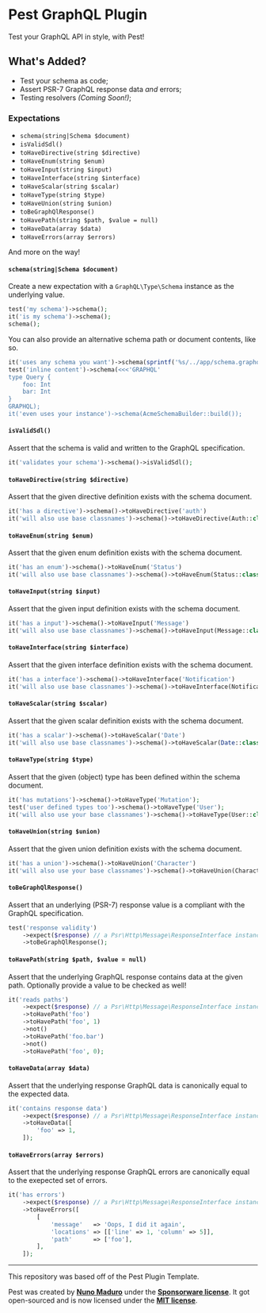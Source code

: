 # Pest GraphQL Plugin

Test your GraphQL API in style, with Pest!

## What's Added?

- Test your schema as code;
- Assert PSR-7 GraphQL response data _and_ errors;
- Testing resolvers _(Coming Soon!)_;

### Expectations

- `schema(string|Schema $document)`
- `isValidSdl()`
- `toHaveDirective(string $directive)`
- `toHaveEnum(string $enum)`
- `toHaveInput(string $input)`
- `toHaveInterface(string $interface)`
- `toHaveScalar(string $scalar)`
- `toHaveType(string $type)`
- `toHaveUnion(string $union)`
- `toBeGraphQlResponse()`
- `toHavePath(string $path, $value = null)`
- `toHaveData(array $data)`
- `toHaveErrors(array $errors)`

And more on the way!

#### `schema(string|Schema $document)`

Create a new expectation with a `GraphQL\Type\Schema` instance as the underlying
value.

```php
test('my schema')->schema();
it('is my schema')->schema();
schema();
```

You can also provide an alternative schema path or document contents, like so.

```php
it('uses any schema you want')->schema(sprintf('%s/../app/schema.graphql', __DIR__));
test('inline content')->schema(<<<'GRAPHQL'
type Query {
    foo: Int
    bar: Int
}
GRAPHQL);
it('even uses your instance')->schema(AcmeSchemaBuilder::build());
```

#### `isValidSdl()`

Assert that the schema is valid and written to the GraphQL specification.

```php
it('validates your schema')->schema()->isValidSdl();
```

#### `toHaveDirective(string $directive)`

Assert that the given directive definition exists with the schema document.

```php
it('has a directive')->schema()->toHaveDirective('auth')
it('will also use base classnames')->schema()->toHaveDirective(Auth::class);
```

#### `toHaveEnum(string $enum)`

Assert that the given enum definition exists with the schema document.

```php
it('has an enum')->schema()->toHaveEnum('Status')
it('will also use base classnames')->schema()->toHaveEnum(Status::class);
```

#### `toHaveInput(string $input)`

Assert that the given input definition exists with the schema document.

```php
it('has a input')->schema()->toHaveInput('Message')
it('will also use base classnames')->schema()->toHaveInput(Message::class);
```

#### `toHaveInterface(string $interface)`

Assert that the given interface definition exists with the schema document.

```php
it('has a interface')->schema()->toHaveInterface('Notification')
it('will also use base classnames')->schema()->toHaveInterface(Notification::class);
```

#### `toHaveScalar(string $scalar)`

Assert that the given scalar definition exists with the schema document.

```php
it('has a scalar')->schema()->toHaveScalar('Date')
it('will also use base classnames')->schema()->toHaveScalar(Date::class);
```

#### `toHaveType(string $type)`

Assert that the given (object) type has been defined within the schema document.

```php
it('has mutations')->schema()->toHaveType('Mutation');
test('user defined types too')->schema()->toHaveType('User');
it('will also use your base classnames')->schema()->toHaveType(User::class);
```

#### `toHaveUnion(string $union)`

Assert that the given union definition exists with the schema document.

```php
it('has a union')->schema()->toHaveUnion('Character')
it('will also use your base classnames')->schema()->toHaveUnion(Character::class);
```

#### `toBeGraphQlResponse()`

Assert that an underlying (PSR-7) response value is a compliant with the GraphQL
specification.

```php
test('response validity')
    ->expect($response) // a Psr\Http\Message\ResponseInterface instance
    ->toBeGraphQlResponse();
```

#### `toHavePath(string $path, $value = null)`

Assert that the underlying GraphQL response contains data at the given path.
Optionally provide a value to be checked as well!

```php
it('reads paths')
    ->expect($response) // a Psr\Http\Message\ResponseInterface instance
    ->toHavePath('foo')
    ->toHavePath('foo', 1)
    ->not()
    ->toHavePath('foo.bar')
    ->not()
    ->toHavePath('foo', 0);
```

#### `toHaveData(array $data)`

Assert that the underlying response GraphQL data is canonically equal to the
expected data.

```php
it('contains response data')
    ->expect($response) // a Psr\Http\Message\ResponseInterface instance
    ->toHaveData([
        'foo' => 1,
    ]);
```

#### `toHaveErrors(array $errors)`

Assert that the underlying response GraphQL errors are canonically equal to the
exepected set of errors.

```php
it('has errors')
    ->expect($response) // a Psr\Http\Message\ResponseInterface instance
    ->toHaveErrors([
        [
            'message'   => 'Oops, I did it again',
            'locations' => [['line' => 1, 'column' => 5]],
            'path'      => ['foo'],
        ],
    ]);
```

---

This repository was based off of the Pest Plugin Template.

Pest was created by **[Nuno Maduro](https://twitter.com/enunomaduro)** under the **[Sponsorware license](https://github.com/sponsorware/docs)**. It got open-sourced and is now licensed under the **[MIT license](https://opensource.org/licenses/MIT)**.
